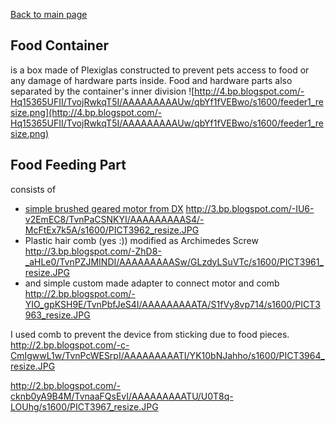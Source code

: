 [Back to main page](PetFeeder.md)

## Food Container ##
is a box made of Plexiglas constructed to prevent pets access to food or any damage of hardware parts inside. Food and hardware parts also separated by the container's inner division
![http://4.bp.blogspot.com/-Hq15365UFII/TvojRwkqT5I/AAAAAAAAAUw/qbYf1fVEBwo/s1600/feeder1_resize.png](http://4.bp.blogspot.com/-Hq15365UFII/TvojRwkqT5I/AAAAAAAAAUw/qbYf1fVEBwo/s1600/feeder1_resize.png)

## Food Feeding Part ##
consists of
  * [simple brushed geared motor from DX](http://www.dealextreme.com/p/high-torque-5rpm-12v-dc-geared-motor-91626~r.38708762)
http://3.bp.blogspot.com/-IU6-v2EmEC8/TvnPaCSNKYI/AAAAAAAAAS4/-McFtEx7k5A/s1600/PICT3962_resize.JPG
  * Plastic hair comb (yes :)) modified as Archimedes Screw
http://3.bp.blogspot.com/-ZhD8-_aHLe0/TvnPZJMINDI/AAAAAAAAASw/GLzdyLSuVTc/s1600/PICT3961_resize.JPG
  * and simple custom made adapter to connect motor and comb
http://2.bp.blogspot.com/-YIO_gpKSH9E/TvnPbfJeS4I/AAAAAAAAATA/S1fVy8vp714/s1600/PICT3963_resize.JPG

I used comb to prevent the device from sticking due to food pieces.
http://2.bp.blogspot.com/-c-CmIgwwL1w/TvnPcWESrpI/AAAAAAAAATI/YK10bNJahho/s1600/PICT3964_resize.JPG

http://2.bp.blogspot.com/-cknb0yA9B4M/TvnaaFQsEvI/AAAAAAAAATU/U0T8q-LOUhg/s1600/PICT3967_resize.JPG